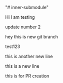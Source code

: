 "# inner-submodule" 

Hi I am testing

update number 2

hey this is new git branch

test123

this is another new line

this is a new line

this is for PR creation